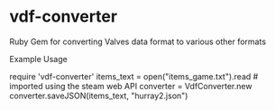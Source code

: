 # vdf-converter
Ruby Gem for converting Valves data format to various other formats

Example Usage

require 'vdf-converter'
items_text = open("items_game.txt").read # imported using the steam web API
converter = VdfConverter.new
converter.saveJSON(items_text, "hurray2.json")

